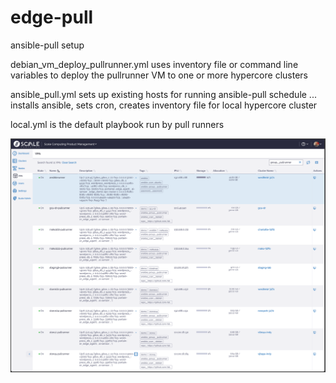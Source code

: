 # edge-pull
ansible-pull setup

debian_vm_deploy_pullrunner.yml uses inventory file or command line variables to deploy the pullrunner VM to one or more hypercore clusters 

ansible_pull.yml sets up existing hosts for running ansible-pull schedule ... installs ansible, sets cron, creates inventory file for local hypercore cluster

local.yml is the default playbook run by pull runners

![Alt text](image.png)
